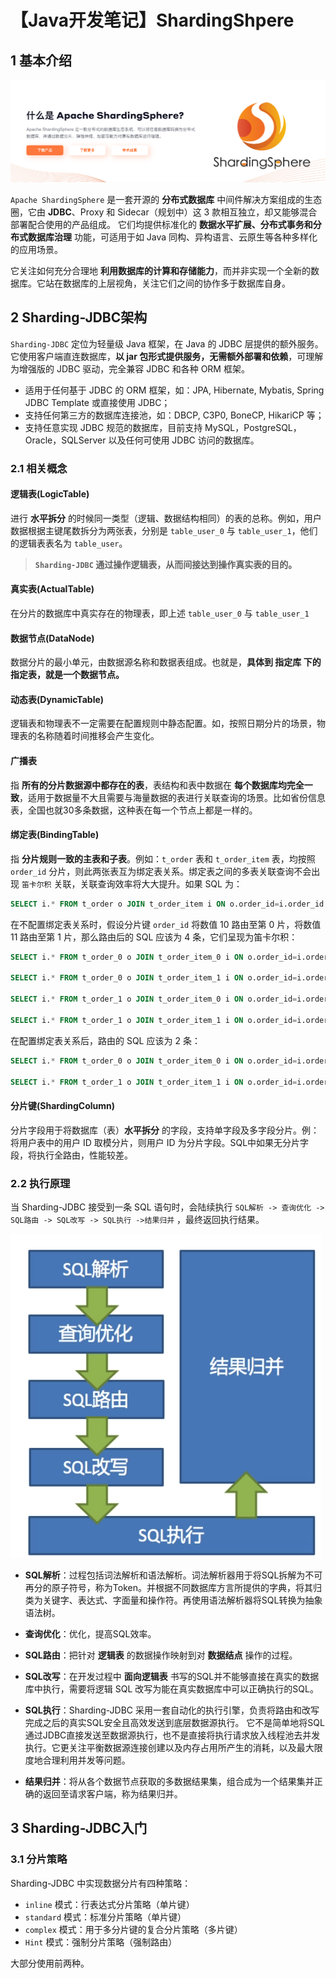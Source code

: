 # 【Java开发笔记】ShardingShpere

## 1 基本介绍

![image-20230214221441360](./【Java开发笔记】ShardingShpere.assets/2c52rn.png)

`Apache ShardingSphere` 是一套开源的 **分布式数据库** 中间件解决方案组成的生态圈，它由 **JDBC**、Proxy 和 Sidecar（规划中）这 3 款相互独立，却又能够混合部署配合使用的产品组成。 它们均提供标准化的 **数据水平扩展、分布式事务和分布式数据库治理** 功能，可适用于如 Java 同构、异构语言、云原生等各种多样化的应用场景。

它关注如何充分合理地 **利用数据库的计算和存储能力**，而并非实现一个全新的数据库。它站在数据库的上层视角，关注它们之间的协作多于数据库自身。

## 2 Sharding-JDBC架构

`Sharding-JDBC` 定位为轻量级 Java 框架，在 Java 的 JDBC 层提供的额外服务。它使用客户端直连数据库，**以 jar 包形式提供服务，无需额外部署和依赖**，可理解为增强版的 JDBC 驱动，完全兼容 JDBC 和各种 ORM 框架。

- 适用于任何基于 JDBC 的 ORM 框架，如：JPA, Hibernate, Mybatis, Spring JDBC Template 或直接使用 JDBC；
- 支持任何第三方的数据库连接池，如：DBCP, C3P0, BoneCP, HikariCP 等；
- 支持任意实现 JDBC 规范的数据库，目前支持 MySQL，PostgreSQL，Oracle，SQLServer 以及任何可使用 JDBC 访问的数据库。

### 2.1 相关概念

#### 逻辑表(LogicTable)

进行 **水平拆分** 的时候同一类型（逻辑、数据结构相同）的表的总称。例如，用户数据根据主键尾数拆分为两张表，分别是 `table_user_0` 与 `table_user_1`，他们的逻辑表表名为 `table_user`。

> **`Sharding-JDBC` 通过操作逻辑表，从而间接达到操作真实表的目的。**

#### 真实表(ActualTable)

在分片的数据库中真实存在的物理表，即上述 `table_user_0` 与 `table_user_1`

#### 数据节点(DataNode)

数据分片的最小单元，由数据源名称和数据表组成。也就是，**具体到 指定库 下的 指定表，就是一个数据节点。**

#### 动态表(DynamicTable)

逻辑表和物理表不一定需要在配置规则中静态配置。如，按照日期分片的场景，物理表的名称随着时间推移会产生变化。

#### 广播表

指 **所有的分片数据源中都存在的表**，表结构和表中数据在 **每个数据库均完全一致**，适用于数据量不大且需要与海量数据的表进行关联查询的场景。比如省份信息表，全国也就30多条数据，这种表在每一个节点上都是一样的。

#### 绑定表(BindingTable)

指 **分片规则一致的主表和子表**。例如：`t_order` 表和 `t_order_item` 表，均按照 `order_id` 分片，则此两张表互为绑定表关系。绑定表之间的多表关联查询不会出现 `笛卡尔积` 关联，关联查询效率将大大提升。如果 SQL 为：

```sql
SELECT i.* FROM t_order o JOIN t_order_item i ON o.order_id=i.order_id WHERE o.order_id in (10, 11);
```

在不配置绑定表关系时，假设分片键 `order_id` 将数值 10 路由至第 0 片，将数值 11 路由至第 1 片，那么路由后的 SQL 应该为 4 条，它们呈现为笛卡尔积：

```sql
SELECT i.* FROM t_order_0 o JOIN t_order_item_0 i ON o.order_id=i.order_id WHERE o.order_id in (10, 11);

SELECT i.* FROM t_order_0 o JOIN t_order_item_1 i ON o.order_id=i.order_id WHERE o.order_id in (10, 11);

SELECT i.* FROM t_order_1 o JOIN t_order_item_0 i ON o.order_id=i.order_id WHERE o.order_id in (10, 11);

SELECT i.* FROM t_order_1 o JOIN t_order_item_1 i ON o.order_id=i.order_id WHERE o.order_id in (10, 11);
```

在配置绑定表关系后，路由的 SQL 应该为 2 条：

```sql
SELECT i.* FROM t_order_0 o JOIN t_order_item_0 i ON o.order_id=i.order_id WHERE o.order_id in (10, 11);

SELECT i.* FROM t_order_1 o JOIN t_order_item_1 i ON o.order_id=i.order_id WHERE o.order_id in (10, 11);
```

#### 分片键(ShardingColumn)

分片字段用于将数据库（表）**水平拆分** 的字段，支持单字段及多字段分片。例：将用户表中的用户 ID 取模分片，则用户 ID 为分片字段。SQL中如果无分片字段，将执行全路由，性能较差。

### 2.2 执行原理

当 Sharding-JDBC 接受到一条 SQL 语句时，会陆续执行 `SQL解析 -> 查询优化 -> SQL路由 -> SQL改写 -> SQL执行 ->结果归并` ，最终返回执行结果。

![image-20230214224016156](./【Java开发笔记】ShardingShpere.assets/y2tucn.png)

- **SQL解析**：过程包括词法解析和语法解析。词法解析器用于将SQL拆解为不可再分的原子符号，称为Token。并根据不同数据库方言所提供的字典，将其归类为关键字、表达式、字面量和操作符。再使用语法解析器将SQL转换为抽象语法树。
- **查询优化**：优化，提高SQL效率。

- **SQL路由**：把针对 **逻辑表** 的数据操作映射到对 **数据结点** 操作的过程。
- **SQL改写**：在开发过程中 **面向逻辑表** 书写的SQL并不能够直接在真实的数据库中执行，需要将逻辑 SQL 改写为能在真实数据库中可以正确执行的SQL。
- **SQL执行**：Sharding-JDBC 采用一套自动化的执行引擎，负责将路由和改写完成之后的真实SQL安全且高效发送到底层数据源执行。 它不是简单地将SQL通过JDBC直接发送至数据源执行，也不是直接将执行请求放入线程池去并发执行。它更关注平衡数据源连接创建以及内存占用所产生的消耗，以及最大限度地合理利用并发等问题。
- **结果归并**：将从各个数据节点获取的多数据结果集，组合成为一个结果集并正确的返回至请求客户端，称为结果归并。

## 3 Sharding-JDBC入门

### 3.1 分片策略

Sharding-JDBC 中实现数据分片有四种策略：

- `inline` 模式：行表达式分片策略（单片键）
- `standard` 模式：标准分片策略（单片键）
- `complex` 模式：用于多分片键的复合分片策略（多片键）
- `Hint` 模式：强制分片策略（强制路由）

大部分使用前两种。











